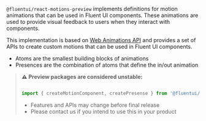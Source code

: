 `@fluentui/react-motions-preview` implements definitions for motion animations that can be used in Fluent UI components. These animations are used to provide visual feedback to users when they interact with components.

This implementation is based on [Web Animations API](https://developer.mozilla.org/en-US/docs/Web/API/Web_Animations_API) and provides a set of APIs to create custom motions that can be used in Fluent UI components.

- Atoms are the smallest building blocks of animations
- Presences are the combination of atoms that define the in/out animation

<!-- Don't allow prettier to collapse code block into single line -->
<!-- prettier-ignore -->
> **⚠️ Preview packages are considered unstable:**
>
> ```jsx
>
> import { createMotionComponent, createPresense } from '@fluentui/react-motions-preview';
>
> ```
>
> - Features and APIs may change before final release
> - Please contact us if you intend to use this in your product

